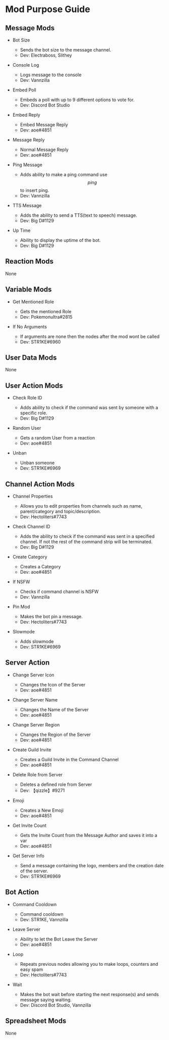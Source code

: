 # Mod Purpose Guide

## Message Mods
- Bot Size
  - Sends the bot size to the message channel.
  - Dev: Electraboss, Slithey

- Console Log
  - Logs message to the console
  - Dev: Vannzilla

- Embed Poll
  - Embeds a poll with up to 9 different options to vote for.
  - Dev: Discord Bot Studio

- Embed Reply
  - Embed Message Reply
  - Dev: aoe#4851

- Message Reply
  - Normal Message Reply
  - Dev: aoe#4851

- Ping Message
  - Adds ability to make a ping command use $$ping$$ to insert ping.
  - Dev: Vannzilla

- TTS Message
  - Adds the ability to send a TTS(text to speech) message.
  - Dev: Big D#1129

- Up Time
  - Ability to display the uptime of the bot.
  - Dev: Big D#1129

## Reaction Mods
None

## Variable Mods
- Get Mentioned Role
  - Gets the mentioned Role
  - Dev: Pokemonultra#2815

- If No Arguments
  - If arguments are none then the nodes after the mod wont be called
  - Dev: STR1KE#6960

## User Data Mods
None

## User Action Mods
- Check Role ID
  - Adds ability to check if the command was sent by someone with a specific role.
  - Dev: Big D#1129

- Random User
  - Gets a random User from a reaction
  - Dev: aoe#4851

- Unban
  - Unban someone
  - Dev: STR1KE#6969

## Channel Action Mods

- Channel Properties
  - Allows you to edit properties from channels such as name, parent/category and topic/description.
  - Dev: Hectoliters#7743

- Check Channel ID
  - Adds the ability to check if the command was sent in a specified channel. If not the rest of the command strip will be terminated.
  - Dev: Big D#1129

- Create Category
  - Creates a Category
  - Dev: aoe#4851

- If NSFW
  - Checks if command channel is NSFW
  - Dev: Vannzilla

- Pin Mod
  - Makes the bot pin a message.
  - Dev: Hectoliters#7743

- Slowmode
  - Adds slowmode
  - Dev: STR1KE#6969

## Server Action

- Change Server Icon 
  - Changes the Icon of the Server 
  - Dev: aoe#4851

- Change Server Name
  - Changes the Name of the Server
  - Dev: aoe#4851

- Change Server Region
  - Changes the Region of the Server
  - Dev: aoe#4851

- Create Guild Invite
  - Creates a Guild Invite in the Command Channel
  - Dev: aoe#4851

- Delete Role from Server
  - Deletes a defined role from Server
  - Dev: 【qizzle】#9271

- Emoji
  - Creates a New Emoji 
  - Dev: aoe#4851

- Get Invite Count
  - Gets the Invite Count from the Message Author and saves it into a var
  - Dev: aoe#4851

- Get Server Info
  - Send a message containing the logo, members and the creation date of the server.
  - Dev: STR1KE#6969

## Bot Action

- Command Cooldown
  - Command cooldown
  - Dev: STR1KE, Vannzilla

- Leave Server 
  - Ability to let the Bot Leave the Server
  - Dev: aoe#4851

- Loop
  - Repeats previous nodes allowing you to make loops, counters and easy spam
  - Dev: Hectoliters#7743

- Wait
  - Makes the bot wait before starting the next response(s) and sends message saying waiting.
  - Dev: Discord Bot Studio, Vannzilla

## Spreadsheet Mods
None
